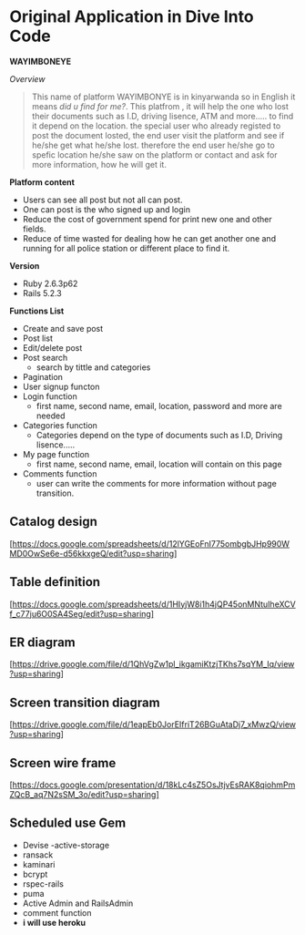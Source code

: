 # Original Application in Dive Into Code #

**WAYIMBONEYE**

*Overview*

 >This name of platform WAYIMBONYE is in kinyarwanda so in English it means *did u find for me?*. This platfrom , it will help the one who lost their documents such as I.D, driving lisence, ATM and more.....  to find it depend on the location.
 >the special user who already registed to post the document losted, the end user visit the platform and see if he/she get what he/she lost. therefore the end user he/she go to spefic location he/she saw on the platform or contact and ask for more information, how he will get it.

 **Platform content**
-	Users can see all post but not all can post.
-	One can post is the who signed up and login
-	Reduce the cost of government spend for print new one and other fields.
-	Reduce of time wasted for dealing how he can get another one and running for all police station or different place to find it.
 
**Version**

- Ruby 2.6.3p62 
- Rails 5.2.3

**Functions List**

-	Create and save post 
-	Post list
-	Edit/delete post
-	Post search
     - search by tittle and categories
-	Pagination 
-   User signup functon
-	Login function 
    - first name, second name, email, location, password and more are needed
-	Categories function 
    - Categories depend on the type of documents such as I.D, Driving lisence..... 
-	My page function 
    - first name, second name, email, location will contain on this page
-	Comments function 
    - user can write the comments for more information without page transition.

## Catalog design 

[https://docs.google.com/spreadsheets/d/12lYGEoFnI775ombgbJHp990WMD0OwSe6e-d56kkxgeQ/edit?usp=sharing]

## Table definition

[https://docs.google.com/spreadsheets/d/1HIyjW8i1h4jQP45onMNtuIheXCVf_c77ju6O0SA4Seg/edit?usp=sharing]

## ER diagram

[https://drive.google.com/file/d/1QhVgZw1pl_ikgamiKtzjTKhs7sqYM_Iq/view?usp=sharing]

## Screen transition diagram

[https://drive.google.com/file/d/1eapEb0JorEIfriT26BGuAtaDj7_xMwzQ/view?usp=sharing]

## Screen wire frame

[https://docs.google.com/presentation/d/18kLc4sZ5OsJtjvEsRAK8qiohmPmZQcB_aq7N2sSM_3o/edit?usp=sharing]


## Scheduled use Gem

- Devise
-active-storage
- ransack
- kaminari
- bcrypt
- rspec-rails
- puma 
- Active Admin and RailsAdmin
- comment function
- **i will use heroku** 

